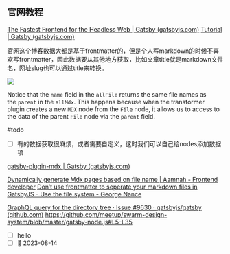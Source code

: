 ## 官网教程

[The Fastest Frontend for the Headless Web | Gatsby (gatsbyjs.com)](https://www.gatsbyjs.com/)
[Tutorial | Gatsby (gatsbyjs.com)](https://www.gatsbyjs.com/docs/tutorial/)

官网这个博客数据大都是基于frontmatter的，但是个人写markdown的时候不喜欢写frontmatter，因此数据要从其他地方获取，比如文章title就是markdown文件名，网址slug也可以通过title来转换。

![](https://imgbed-1305223678.cos.ap-guangzhou.myqcloud.com/202303141130817.png)

Notice that the `name` field in the `allFile` returns the same file names as the `parent` in the `allMdx`. This happens because when the transformer plugin creates a new `MDX` node from the `File` node, it allows us to access to the data of the parent `File` node via the `parent` field.

#todo
- [ ] 有的数据获取很麻烦，或者需要自定义，这时我们可以自己给nodes添加数据项

[gatsby-plugin-mdx | Gatsby (gatsbyjs.com)](https://www.gatsbyjs.com/plugins/gatsby-plugin-mdx/#extending-the-graphql-mdx-nodes)

[Dynamically generate Mdx pages based on file name | Aamnah - Frontend developer](https://aamnah.com/gatsby/gatsby_pages_mdx_generate_slugs)
[Don’t use frontmatter to seperate your markdown files in GatsbyJS - Use the file system - George Nance](https://georgenance.com/dont-use-frontmatter-markdown-files-gatsby)

[GraphQL query for the directory tree · Issue #9630 · gatsbyjs/gatsby (github.com)](https://github.com/gatsbyjs/gatsby/issues/9630)
https://github.com/meetup/swarm-design-system/blob/master/gatsby-node.js#L5-L35

- [ ] hello
- [ ] 📅 2023-08-14 